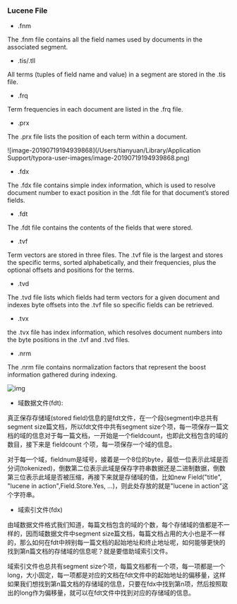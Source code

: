### Lucene File



* .fnm

The .fnm file contains all the field names used by documents in the associated segment.

* .tis/.tll

All terms (tuples of field name and value) in a segment are stored in the .tis file.

* .frq

Term frequencies in each document are listed in the .frq file.

* .prx

The .prx file lists the position of each term within a document. 



![image-20190719194939868](/Users/tianyuan/Library/Application Support/typora-user-images/image-20190719194939868.png)

* .fdx

The .fdx file contains simple index information, which is used to resolve document number to exact position in the .fdt file for that document’s stored fields.

* .fdt

The .fdt file contains the contents of the fields that were stored.

* .tvf

Term vectors are stored in three files. The .tvf file is the largest and stores the specific terms, sorted alphabetically, and their frequencies, plus the optional offsets and positions for the terms. 

* .tvd

The .tvd file lists which fields had term vectors for a given document and indexes byte offsets into the .tvf file so specific fields can be retrieved.

* .tvx

the .tvx file has index information, which resolves document numbers into the
byte positions in the .tvf and .tvd files.

* .nrm

The .nrm file contains normalization factors that represent the boost information gathered during indexing.



![img](http://www.jqpress.com/upfiles/201205/field.jpg)

* 域数据文件(fdt):


真正保存存储域(stored field)信息的是fdt文件，在一个段(segment)中总共有segment size篇文档，所以fdt文件中共有segment size个项，每一项保存一篇文档的域的信息对于每一篇文档，一开始是一个fieldcount，也即此文档包含的域的数目，接下来是 fieldcount 个项，每一项保存一个域的信息。

 对于每一个域，fieldnum是域号，接着是一个8位的byte，最低一位表示此域是否分词(tokenized)，倒数第二位表示此域是保存字符串数据还是二进制数据，倒数第三位表示此域是否被压缩，再接下来就是存储域的值，比如new Field("title", "lucene in action",Field.Store.Yes, …)，则此处存放的就是"lucene in action"这个字符串。

* 域索引文件(fdx)

 由域数据文件格式我们知道，每篇文档包含的域的个数，每个存储域的值都是不一样的，因而域数据文件中segment size篇文档，每篇文档占用的大小也是不一样的，那么如何在fdt中辨别每一篇文档的起始地址和终止地址呢，如何能够更快的找到第n篇文档的存储域的信息呢？就是要借助域索引文件。

域索引文件也总共有segment size个项，每篇文档都有一个项，每一项都是一个long，大小固定，每一项都是对应的文档在fdt文件中的起始地址的偏移量，这样如果我们想找到第n篇文档的存储域的信息，只要在fdx中找到第n项，然后按照取出的long作为偏移量，就可以在fdt文件中找到对应的存储域的信息。

 
